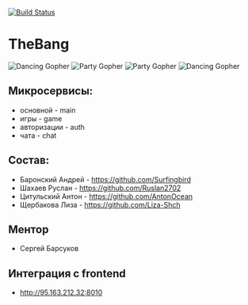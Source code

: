[![Build Status](https://travis-ci.org/go-park-mail-ru/2019_1_TheBang.svg?branch=master)](https://travis-ci.org/go-park-mail-ru/2019_1_TheBang)

# TheBang
![Dancing Gopher](http://static.velvetcache.org/pages/2018/06/13/party-gopher/dancing-gopher.gif) 
![Party Gopher](http://static.velvetcache.org/pages/2018/06/13/party-gopher/party-gopher.gif)
![Party Gopher](http://static.velvetcache.org/pages/2018/06/13/party-gopher/party-gopher.gif)
![Dancing Gopher](http://static.velvetcache.org/pages/2018/06/13/party-gopher/dancing-gopher.gif) 

## Микросервисы:
- основной - main
- игры - game
- авторизации - auth
- чата - chat

## Состав:
- Баронский Андрей - https://github.com/Surfingbird
- Шахаев Руслан - https://github.com/Ruslan2702
- Цитульский Антон - https://github.com/AntonOcean
- Щербакова Лиза - https://github.com/Liza-Shch

## Ментор
- Сергей Барсуков

## Интеграция с frontend
- http://95.163.212.32:8010
